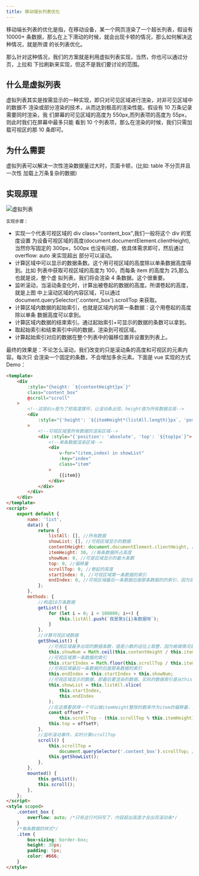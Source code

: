 ```yaml
---
title: 移动端长列表优化
---
```


移动端长列表的优化是指，在移动设备，某一个网页渲染了一个超长列表，假设有 10000+
条数据，那么在上下滑动的时候，就会出现卡顿的情况，那么如何解决这种情况，就是所谓
的长列表优化。

那么针对这种情况，我们的方案就是利用虚拟列表实现，当然，你也可以通过分页，上拉和
下拉刷新来实现，但这不是我们要讨论的范围。

## 什么是虚拟列表

虚拟列表其实是按需显示的一种实现，即只对可见区域进行渲染，对非可见区域中的数据不
渲染或部分渲染的技术，从而达到极高的渲染性能。假设有 10 万条记录需要同时渲染，我
们屏幕的可见区域的高度为 550px,而列表项的高度为 55px，则此时我们在屏幕中最多只能
看到 10 个列表项，那么在渲染的时候，我们只需加载可视区的那 10 条即可。

## 为什么需要

虚拟列表可以解决一次性渲染数据量过大时，页面卡顿，(比如: table 不分页并且一次性
加载上万条复杂的数据)

## 实现原理

![虚拟列表](http://ibadgers.cn/images/interview_other_verticl_list.png)

`实现步骤：`

-   实现一个代表可视区域的 div class="content_box",我们一般将这个 div 的宽度设置
    为设备可视区域的高度(document.documentElement.clientHeight),当然你写固定的
    300px，500px 也没有问题，依具体需求即可，然后通过 overflow: auto 来实现超出
    部分可以滚动。
-   计算区域中可以显示的数据条数。这个用可视区域的高度除以单条数据高度得到。比如
    列表中获取可视区域的高度为 100，而每条 item 的高度为 25,那么也就是说，整个虚
    拟列表，我们将会渲染 4 条数据。这个很重要。
-   监听滚动，当滚动条变化时，计算出被卷起的数据的高度。所谓卷起的高度，就是上图
    中上滚动区域的内容区域，可以通过
    document.querySelector('.content_box').scrollTop 来获取。
-   计算区域内数据的起始索引，也就是区域内的第一条数据：这个用卷起的高度除以单条
    数据高度可以拿到。
-   计算区域内数据的结束索引。通过起始索引+可显示的数据的条数可以拿到。
-   取起始索引和结束索引中间的数据，渲染到可视区域。
-   计算起始索引对应的数据在整个列表中的偏移位置并设置到列表上。

最终的效果是：不论怎么滚动，我们改变的只是滚动条的高度和可视区的元素内容。每次只
会渲染一个固定的条数，不会增加多余元素。下面是 vue 实现的方式 Demo：

```html
<template>
	<div
		:style="{height: `${contentHeight}px`}"
		class="content_box"
		@scroll="scroll"
	>
		<!--这层div是为了把高度撑开，让滚动条出现，height值为所有数据总高-->
		<div
			:style="{'height': `${itemHeight*(listAll.length)}px`, 'position': 'relative'}"
		>
			<!--可视区域里所有数据的渲染区域-->
			<div :style="{'position': 'absolute', 'top': `${top}px`}">
				<!--单条数据渲染区域-->
				<div
					v-for="(item,index) in showList"
					:key="index"
					class="item"
				>
					{{item}}
				</div>
			</div>
		</div>
	</div>
</template>
<script>
	export default {
		name: 'list',
		data() {
			return {
				listAll: [], //所有数据
				showList: [], //可视区域显示的数据
				contentHeight: document.documentElement.clientHeight, //可视区域高度
				itemHeight: 30, //每条数据所占高度
				showNum: 0, //可是区域显示的最大条数
				top: 0, //偏移量
				scrollTop: 0, //卷起的高度
				startIndex: 0, //可视区域第一条数据的索引
				endIndex: 0, //可视区域最后一条数据后面那条数据的的索引，因为后面要用slice(start,end)方法取需要的数据，但是slice规定end对应数据不包含在里面
			};
		},
		methods: {
			//构造10万条数据
			getList() {
				for (let i = 0; i < 100000; i++) {
					this.listAll.push(`我是第${i}条数据呀`);
				}
			},
			//计算可视区域数据
			getShowList() {
				//可视区域最多出现的数据条数，值是小数的话往上取整，因为极端情况是第一条和最后一条都只显示一部分
				this.showNum = Math.ceil(this.contentHeight / this.itemHeight);
				//可视区域第一条数据的索引
				this.startIndex = Math.floor(this.scrollTop / this.itemHeight);
				//可视区域最后一条数据的后面那条数据的索引
				this.endIndex = this.startIndex + this.showNum;
				//可视区域显示的数据，即最后要渲染的数据。实际的数据索引是从this.startIndex到this.endIndex-1
				this.showList = this.listAll.slice(
					this.startIndex,
					this.endIndex
				);
				//在这需要获得一个可以被itemHeight整除的数来作为item的偏移量，这样随机滑动时第一条数据都是完整显示的
				const offsetY =
					this.scrollTop - (this.scrollTop % this.itemHeight);
				this.top = offsetY;
			},
			//监听滚动事件，实时计算scrollTop
			scroll() {
				this.scrollTop =
					document.querySelector('.content_box').scrollTop; //element.scrollTop方法可以获取到卷起的高度
				this.getShowList();
			},
		},
		mounted() {
			this.getList();
			this.scroll();
		},
	};
</script>
<style scoped>
	.content_box {
		overflow: auto; /*只有这行代码写了，内容超出高度才会出现滚动条*/
	}
	/*每条数据的样式*/
	.item {
		box-sizing: border-box;
		height: 30px;
		padding: 5px;
		color: #666;
	}
</style>
```
